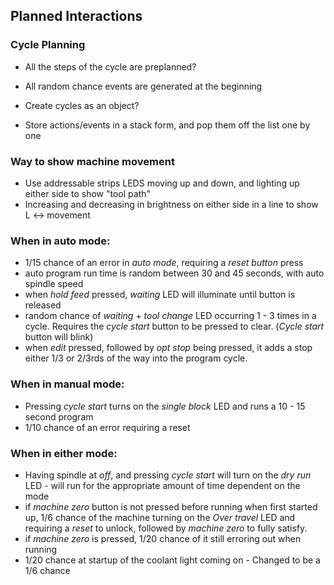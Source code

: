 ## Planned Interactions


### Cycle Planning

- All the steps of the cycle are preplanned?
- All random chance events are generated at the beginning
- Create cycles as an object?

- Store actions/events in a stack form, and pop them off the list one by one


### Way to show machine movement

- Use addressable strips LEDS moving up and down, and lighting up either side to show "tool path"
- Increasing and decreasing in brightness on either side in a line to show L <-> movement


### When in auto mode:
 
 - 1/15 chance of an error in *auto mode*, requiring a *reset button* press
 - auto program run time is random between 30 and 45 seconds, with auto spindle speed
 - when *hold feed* pressed, *waiting* LED will illuminate until button is released
 - random chance of *waiting* + *tool change* LED occurring 1 - 3 times in a cycle. Requires the *cycle start* button to be pressed to clear. (*Cycle start* button will blink)
 - when *edit* pressed, followed by *opt stop* being pressed, it adds a stop either 1/3 or 2/3rds of the way into the program cycle.

### When in manual mode:

- Pressing *cycle start* turns on the *single block* LED and runs a 10 - 15 second program
- 1/10 chance of an error requiring a reset

### When in either mode: 

- Having spindle at *off*, and pressing *cycle start* will turn on the *dry run* LED - will run for the appropriate amount of time dependent on the mode
 - if *machine zero* button is not pressed before running when first started up, 1/6 chance of the machine turning on the *Over travel* LED and requiring a *reset* to unlock, followed by *machine zero* to fully satisfy.
 - if *machine zero* is pressed, 1/20 chance of it still erroring out when running 
 - 1/20 chance at startup of the coolant light coming on - Changed to be a 1/6 chance